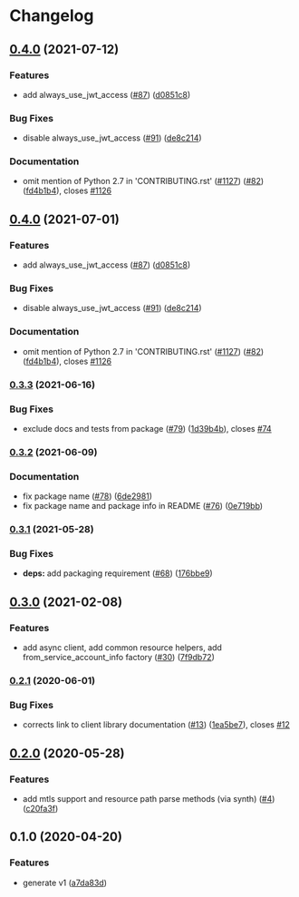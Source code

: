 # Changelog

## [0.4.0](https://www.github.com/googleapis/python-recaptcha-enterprise/compare/v0.3.3...v0.4.0) (2021-07-12)


### Features

* add always_use_jwt_access ([#87](https://www.github.com/googleapis/python-recaptcha-enterprise/issues/87)) ([d0851c8](https://www.github.com/googleapis/python-recaptcha-enterprise/commit/d0851c8df866f4a5604523fcd23cfbba2a5fd51c))


### Bug Fixes

* disable always_use_jwt_access ([#91](https://www.github.com/googleapis/python-recaptcha-enterprise/issues/91)) ([de8c214](https://www.github.com/googleapis/python-recaptcha-enterprise/commit/de8c214bbbbe1aaf55ebabca35ab005540180be6))


### Documentation

* omit mention of Python 2.7 in 'CONTRIBUTING.rst' ([#1127](https://www.github.com/googleapis/python-recaptcha-enterprise/issues/1127)) ([#82](https://www.github.com/googleapis/python-recaptcha-enterprise/issues/82)) ([fd4b1b4](https://www.github.com/googleapis/python-recaptcha-enterprise/commit/fd4b1b4af92ff9027675b7bd1b494870225eccaa)), closes [#1126](https://www.github.com/googleapis/python-recaptcha-enterprise/issues/1126)

## [0.4.0](https://www.github.com/googleapis/python-recaptcha-enterprise/compare/v0.3.3...v0.4.0) (2021-07-01)


### Features

* add always_use_jwt_access ([#87](https://www.github.com/googleapis/python-recaptcha-enterprise/issues/87)) ([d0851c8](https://www.github.com/googleapis/python-recaptcha-enterprise/commit/d0851c8df866f4a5604523fcd23cfbba2a5fd51c))


### Bug Fixes

* disable always_use_jwt_access ([#91](https://www.github.com/googleapis/python-recaptcha-enterprise/issues/91)) ([de8c214](https://www.github.com/googleapis/python-recaptcha-enterprise/commit/de8c214bbbbe1aaf55ebabca35ab005540180be6))


### Documentation

* omit mention of Python 2.7 in 'CONTRIBUTING.rst' ([#1127](https://www.github.com/googleapis/python-recaptcha-enterprise/issues/1127)) ([#82](https://www.github.com/googleapis/python-recaptcha-enterprise/issues/82)) ([fd4b1b4](https://www.github.com/googleapis/python-recaptcha-enterprise/commit/fd4b1b4af92ff9027675b7bd1b494870225eccaa)), closes [#1126](https://www.github.com/googleapis/python-recaptcha-enterprise/issues/1126)

### [0.3.3](https://www.github.com/googleapis/python-recaptcha-enterprise/compare/v0.3.2...v0.3.3) (2021-06-16)


### Bug Fixes

* exclude docs and tests from package ([#79](https://www.github.com/googleapis/python-recaptcha-enterprise/issues/79)) ([1d39b4b](https://www.github.com/googleapis/python-recaptcha-enterprise/commit/1d39b4bbf30aadafaa407c4911e2368d9330ccef)), closes [#74](https://www.github.com/googleapis/python-recaptcha-enterprise/issues/74)

### [0.3.2](https://www.github.com/googleapis/python-recaptcha-enterprise/compare/v0.3.1...v0.3.2) (2021-06-09)


### Documentation

* fix package name ([#78](https://www.github.com/googleapis/python-recaptcha-enterprise/issues/78)) ([6de2981](https://www.github.com/googleapis/python-recaptcha-enterprise/commit/6de298111482e205d90895674fd19db401df70ea))
* fix package name and package info in README ([#76](https://www.github.com/googleapis/python-recaptcha-enterprise/issues/76)) ([0e719bb](https://www.github.com/googleapis/python-recaptcha-enterprise/commit/0e719bb23c9680f46bf36ef2344a98eb73ac70dc))

### [0.3.1](https://www.github.com/googleapis/python-recaptcha-enterprise/compare/v0.3.0...v0.3.1) (2021-05-28)


### Bug Fixes

* **deps:** add packaging requirement ([#68](https://www.github.com/googleapis/python-recaptcha-enterprise/issues/68)) ([176bbe9](https://www.github.com/googleapis/python-recaptcha-enterprise/commit/176bbe954a38c0dbbe4669035bb4a807031c7a9d))

## [0.3.0](https://www.github.com/googleapis/python-recaptcha-enterprise/compare/v0.2.1...v0.3.0) (2021-02-08)


### Features

* add async client, add common resource helpers, add from_service_account_info factory ([#30](https://www.github.com/googleapis/python-recaptcha-enterprise/issues/30)) ([7f9db72](https://www.github.com/googleapis/python-recaptcha-enterprise/commit/7f9db7203246c0911ad1760ffc8e56cc61acd224))

### [0.2.1](https://www.github.com/googleapis/python-recaptcha-enterprise/compare/v0.2.0...v0.2.1) (2020-06-01)


### Bug Fixes

* corrects link to client library documentation ([#13](https://www.github.com/googleapis/python-recaptcha-enterprise/issues/13)) ([1ea5be7](https://www.github.com/googleapis/python-recaptcha-enterprise/commit/1ea5be722147a7386afa5320eef7266b3eb9d984)), closes [#12](https://www.github.com/googleapis/python-recaptcha-enterprise/issues/12)

## [0.2.0](https://www.github.com/googleapis/python-recaptcha-enterprise/compare/v0.1.0...v0.2.0) (2020-05-28)


### Features

* add mtls support and resource path parse methods (via synth) ([#4](https://www.github.com/googleapis/python-recaptcha-enterprise/issues/4)) ([c20fa3f](https://www.github.com/googleapis/python-recaptcha-enterprise/commit/c20fa3f09365b2d1bc172df35c06110c989f688e))

## 0.1.0 (2020-04-20)


### Features

* generate v1 ([a7da83d](https://www.github.com/googleapis/python-recaptcha-enterprise/commit/a7da83ddb1d622584fb442d38c28419e7708b946))
